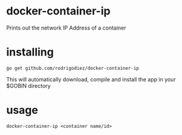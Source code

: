 # docker-container-ip
Prints out the network IP Address of a container

# installing
```
go get github.com/rodrigodiez/docker-container-ip
```
This will automatically download, compile and install the app in your $GOBIN directory

# usage
```
docker-container-ip <container name/id>
```

